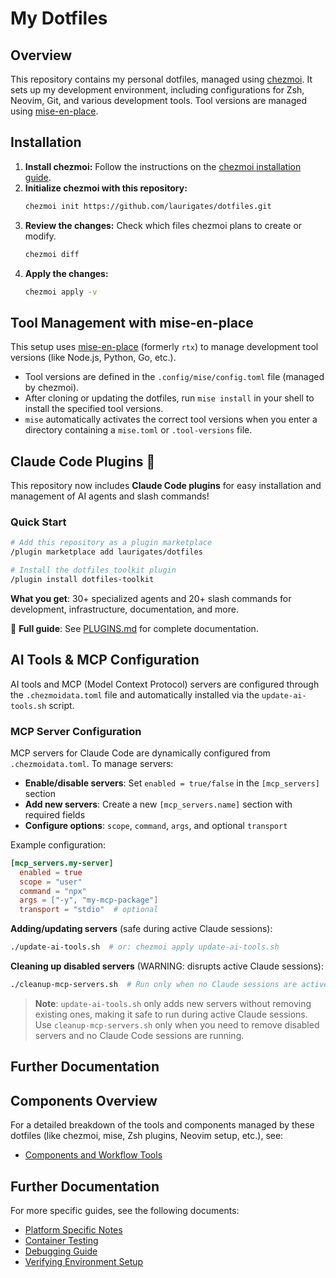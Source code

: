 # My Dotfiles

## Overview

This repository contains my personal dotfiles, managed using [chezmoi](https://www.chezmoi.io/). It sets up my development environment, including configurations for Zsh, Neovim, Git, and various development tools. Tool versions are managed using [mise-en-place](https://mise.jdx.dev/).

## Installation

1.  **Install chezmoi:** Follow the instructions on the [chezmoi installation guide](https://www.chezmoi.io/install/).
2.  **Initialize chezmoi with this repository:**
    ```bash
    chezmoi init https://github.com/laurigates/dotfiles.git
    ```
3.  **Review the changes:** Check which files chezmoi plans to create or modify.
    ```bash
    chezmoi diff
    ```
4.  **Apply the changes:**
    ```bash
    chezmoi apply -v
    ```

## Tool Management with mise-en-place

This setup uses [mise-en-place](https://mise.jdx.dev/) (formerly `rtx`) to manage development tool versions (like Node.js, Python, Go, etc.).

- Tool versions are defined in the `.config/mise/config.toml` file (managed by chezmoi).
- After cloning or updating the dotfiles, run `mise install` in your shell to install the specified tool versions.
- `mise` automatically activates the correct tool versions when you enter a directory containing a `mise.toml` or `.tool-versions` file.

## Claude Code Plugins 🔌

This repository now includes **Claude Code plugins** for easy installation and management of AI agents and slash commands!

### Quick Start

```bash
# Add this repository as a plugin marketplace
/plugin marketplace add laurigates/dotfiles

# Install the dotfiles toolkit plugin
/plugin install dotfiles-toolkit
```

**What you get**: 30+ specialized agents and 20+ slash commands for development, infrastructure, documentation, and more.

📖 **Full guide**: See [PLUGINS.md](./PLUGINS.md) for complete documentation.

## AI Tools & MCP Configuration

AI tools and MCP (Model Context Protocol) servers are configured through the `.chezmoidata.toml` file and automatically installed via the `update-ai-tools.sh` script.

### MCP Server Configuration

MCP servers for Claude Code are dynamically configured from `.chezmoidata.toml`. To manage servers:

- **Enable/disable servers**: Set `enabled = true/false` in the `[mcp_servers]` section
- **Add new servers**: Create a new `[mcp_servers.name]` section with required fields
- **Configure options**: `scope`, `command`, `args`, and optional `transport`

Example configuration:
```toml
[mcp_servers.my-server]
  enabled = true
  scope = "user"
  command = "npx"
  args = ["-y", "my-mcp-package"]
  transport = "stdio"  # optional
```

**Adding/updating servers** (safe during active Claude sessions):
```bash
./update-ai-tools.sh  # or: chezmoi apply update-ai-tools.sh
```

**Cleaning up disabled servers** (WARNING: disrupts active Claude sessions):
```bash
./cleanup-mcp-servers.sh  # Run only when no Claude sessions are active
```

> **Note**: `update-ai-tools.sh` only adds new servers without removing existing ones, making it safe to run during active Claude sessions. Use `cleanup-mcp-servers.sh` only when you need to remove disabled servers and no Claude Code sessions are running.

## Further Documentation

## Components Overview

For a detailed breakdown of the tools and components managed by these dotfiles (like chezmoi, mise, Zsh plugins, Neovim setup, etc.), see:

- [Components and Workflow Tools](./docs/components.md)

## Further Documentation

For more specific guides, see the following documents:

- [Platform Specific Notes](./docs/platform_specific.md)
- [Container Testing](./docs/container_testing.md)
- [Debugging Guide](./docs/debugging.md)
- [Verifying Environment Setup](./docs/verifying_environment.md)
